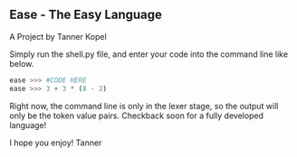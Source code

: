 ## Ease - The Easy Language
A Project by Tanner Kopel


Simply run the shell.py file, and enter your code into the command line like below.

```python
ease >>> #CODE HERE
ease >>> 3 + 3 * (8 - 2)
```

Right now, the command line is only in the lexer stage, so the output will only be the token value pairs.
Checkback soon for a fully developed language!

I hope you enjoy!
Tanner
